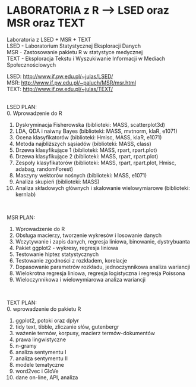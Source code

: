 # LABORATORIA z R --> LSED oraz MSR oraz TEXT
Laboratoria z LSED + MSR + TEXT <br />
LSED - Laboratorium Statystycznej Eksploracji Danych <br />
MSR - Zastosowanie pakietu R w statystyce medycznej <br />
TEXT - Eksploracja Tekstu i Wyszukiwanie Informacji w Mediach Społecznościowych <br />

LSED: http://www.if.pw.edu.pl/~julas/LSED/ <br />
MSR: http://www.if.pw.edu.pl/~paluch/MSR/msr.html <br />
TEXT: http://www.if.pw.edu.pl/~julas/TEXT/ <br />
<br />

LSED PLAN: <br />
 0. Wprowadzenie do R
1. Dyskryminacja Fisherowska    (biblioteki: MASS, scatterplot3d)
2. LDA, QDA i naiwny Bayes      (biblioteki: MASS, mvtnorm, klaR, e1071)
3. Ocena klasyfikatorów         (biblioteki: Hmisc, MASS, klaR, e1071)
4. Metoda najbliższych sąsiadów (biblioteki: MASS, class)
5. Drzewa klasyfikujące 1       (biblioteki: MASS, rpart, rpart.plot)
6. Drzewa klasyfikujące 2       (biblioteki: MASS, rpart, rpart.plot)
7. Zespoły klasyfikatorów       (biblioteki: MASS, rpart, rpart.plot, Hmisc, adabag, randomForest) 
8. Maszyny wektorów nośnych     (biblioteki: MASS, e1071) 
9. Analiza skupień              (biblioteki: MASS)
10. Analiza składowych głównych i skalowanie wielowymiarowe (biblioteki: kernlab) <br /> 
<br />

MSR PLAN:
1. Wprowadzenie do R
2. Obsługa macierzy, tworzenie wykresów i losowanie danych
3. Wczytywanie i zapis danych, regresja liniowa, binowanie, dystrybuanta
4. Pakiet ggplot2 - wykresy, regresja liniowa
5. Testowanie hiptez statystycznych
6. Testowanie zgodności z rozkładem, korelacje
7. Dopasowanie parametrów rozkładu, jednoczynnikowa analiza wariancji
8. Wielokrotna regresja liniowa, regresja logistyczna i regresja Poissona 
9. Wieloczynnikowa i wielowymiarowa analiza wariancji<br />
<br />

TEXT PLAN:<br />
0. wprowadzenie do pakietu R
1. ggplot2, potoki oraz dplyr
2. tidy text, tibble, zliczanie słów, gutenbergr
3. ważenie termów, korpusy, macierz termów-dokumentów
4. prawa lingwistyczne
5. n-gramy
6. analiza sentymentu I
7. analiza sentymentu II
8. modele tematyczne
9. word2vec i GloVe
10. dane on-line, API, analiza <br />
